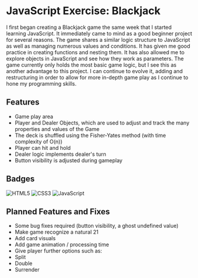 
# JavaScript Exercise: Blackjack
I first began creating a Blackjack game the same week that I started learning JavaScript. It immediately came to mind as a good beginner project for several reasons. The game shares a similar logic structure to JavaScript as well as managing numerous values and conditions. It has given me good practice in creating functions and nesting them. It has also allowed me to explore objects in JavaScript and see how they work as parameters. The game currently only holds the most basic game logic, but I see this as another advantage to this project. I can continue to evolve it, adding and restructuring in order to allow for more in-depth game play as I continue to hone my programming skills. 


## Features
- Game play area
- Player and Dealer Objects, which are used to adjust and track the many properties and values of the Game
- The deck is shuffled using the Fisher-Yates method (with time complexity of O(n))
- Player can hit and hold
- Dealer logic implements dealer's turn
- Button visibility is adjusted during gameplay 


## Badges
![HTML5](https://img.shields.io/badge/html5-%23E34F26.svg?style=for-the-badge&logo=html5&logoColor=white)
![CSS3](https://img.shields.io/badge/css3-%231572B6.svg?style=for-the-badge&logo=css3&logoColor=white)
![JavaScript](https://shields.io/badge/JavaScript-F7DF1E?logo=JavaScript&logoColor=000&style=flat-square)
## Planned Features and Fixes
- Some bug fixes required (button visibility, a ghost undefined value)
- Make game recognize a natural 21 
- Add card visuals 
- Add game animation / processing time 
- Give player further options such as: 
- Split
- Double 
- Surrender